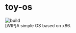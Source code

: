 # toy-os
![build](https://github.com/hszzz/toy-os/workflows/build/badge.svg?branch=main)  
[WIP]A simple OS based on x86.  
